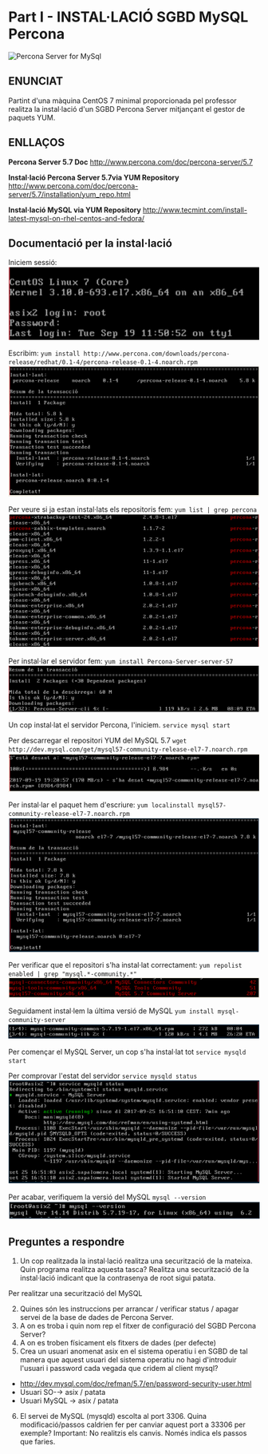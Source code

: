 # **Part I - INSTAL·LACIÓ SGBD MySQL Percona** #
![Percona Server for MySql](https://www.percona.com/sites/default/files/ps-logo.png)

## ENUNCIAT ##
Partint d'una màquina CentOS 7 minimal proporcionada pel professor realitza la instal·lació d'un SGBD Percona Server mitjançant el gestor de paquets YUM.

## ENLLAÇOS ##
**Percona Server 5.7 Doc**
<http://www.percona.com/doc/percona-server/5.7>

**Instal·lació Percona Server 5.7via YUM Repository**
<http://www.percona.com/doc/percona-server/5.7/installation/yum_repo.html>

**Instal·lació MySQL via YUM Repository**
<http://www.tecmint.com/install-latest-mysql-on-rhel-centos-and-fedora/>

## **Documentació per la instal·lació** ##
Iniciem sessió:
![screenshot1](./imgs/Act1-screenshot1.PNG)

Escribim: `yum install http://www.percona.com/downloads/percona-release/redhat/0.1-4/percona-release-0.1-4.noarch.rpm`
![screenshot2](./imgs/Act1-screenshot2.PNG)

Per veure si ja estan instal·lats els repositoris fem:
`yum list | grep percona`
![screenshot3](./imgs/Act1-screenshot3.PNG)

Per instal·lar el servidor fem:
`yum install Percona-Server-server-57`
![screenshot4](./imgs/Act1-screenshot4.PNG)

Un cop instal·lat el servidor Percona, l'iniciem.
`service mysql start`

Per descarregar el repositori YUM del MySQL 5.7
`wget http://dev.mysql.com/get/mysql57-community-release-el7-7.noarch.rpm`
![screenshot5](./imgs/Act1-screenshot5.PNG)

Per instal·lar el paquet hem d'escriure:
`yum localinstall mysql57-community-release-el7-7.noarch.rpm`
![screenshot6](./imgs/Act1-screenshot6.PNG)

Per verificar que el repositori s'ha instal·lat correctament:
`yum repolist enabled | grep "mysql.*-community.*"`
![screenshot7](./imgs/Act1-screenshot7.PNG)

Seguidament instal·lem la última versió de MySQL
`yum install mysql-community-server`
![screenshot8](./imgs/Act1-screenshot8.PNG)

Per començar el MySQL Server, un cop s'ha instal·lat tot
`service mysqld start`

Per comprovar l'estat del servidor
`service mysqld status`
![screenshot9](./imgs/Act1-screenshot9.PNG)

Per acabar, verifiquem la versió del MySQL
`mysql --version`
![screenshot10](./imgs/Act1-screenshot10.PNG)


## **Preguntes a respondre** ##
1. Un cop realitzada la instal·lació realitza una securització de la mateixa. Quin programa realitza aquesta tasca? Realitza una securització de la instal·lació indicant que la contrasenya de root sigui patata.

Per realitzar una securització del MySQL

2. Quines són les instruccions per arrancar / verificar status / apagar servei de la base de dades de Percona Server.
3. A on es troba i quin nom rep el fitxer de configuració del SGBD Percona Server?
4. A on es troben físicament els fitxers de dades (per defecte)
5. Crea un usuari anomenat asix en el sistema operatiu i en SGBD de tal manera que aquest usuari del sistema operatiu no hagi d'introduir l'usuari i password cada vegada que cridem al client mysql?
* http://dev.mysql.com/doc/refman/5.7/en/password-security-user.html
* Usuari SO-→ asix / patata
* Usuari MySQL → asix / patata
6.	El servei de MySQL (mysqld) escolta al port 3306. Quina modificació/passos caldrien fer per canviar aquest port a 33306 per exemple? Important: No realitzis els canvis. Només indica els passos que faries.
